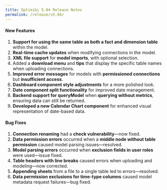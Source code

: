 ```yaml
---
title: Optimibi 5.04 Release Notes
permalink: /release/v5.04/
---
```


#### **New Features**  
1. **Support for using the same table as both a fact and dimension table** within the model.  
2. **Real-time cache updates** when modifying connections in the model.  
3. **XML file support** for **model imports**, with optional selection.  
4. Added a **download menu** and **tips** that display the specific table names when uploading connections.  
5. **Improved error messages** for models with **permissioned connections** but **insufficient access**.  
6. **Dashboard component style adjustments** for a more polished look.  
7. **Date component split functionality** for improved date management.  
8. **Backend support for queryModel** when **querying without metrics**, ensuring data can still be returned.  
9. **Developed a new Calendar Chart component** for enhanced visual representation of date-based data.  

#### **Bug Fixes**  
1. **Connection renaming** had a **check vulnerability**—now fixed.  
2. **Data permission errors** occurred when a **middle node without table permission** caused model parsing issues—resolved.  
3. **Model parsing errors** occurred when **exclusion fields in user roles** were used—issue fixed.  
4. **Table headers with line breaks** caused errors when uploading and modeling—now corrected.  
5. **Appending sheets** from a file to a single table led to errors—resolved.  
6. **Data permission exclusions for time-type columns** caused model metadata request failures—bug fixed.  